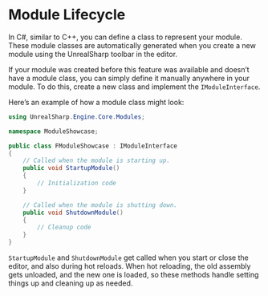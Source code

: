 # Module Lifecycle

In C#, similar to C++, you can define a class to represent your module. These module classes are automatically generated when you create a new module using the UnrealSharp toolbar in the editor.

If your module was created before this feature was available and doesn’t have a module class, you can simply define it manually anywhere in your module. To do this, create a new class and implement the `IModuleInterface`.

Here’s an example of how a module class might look:

```csharp
using UnrealSharp.Engine.Core.Modules;

namespace ModuleShowcase;

public class FModuleShowcase : IModuleInterface
{
    // Called when the module is starting up.
    public void StartupModule()
    {
        // Initialization code
    }

    // Called when the module is shutting down.
    public void ShutdownModule()
    {
        // Cleanup code
    }
}
```

`StartupModule` and `ShutdownModule` get called when you start or close the editor, and also during hot reloads. When hot reloading, the old assembly gets unloaded, and the new one is loaded, so these methods handle setting things up and cleaning up as needed.
